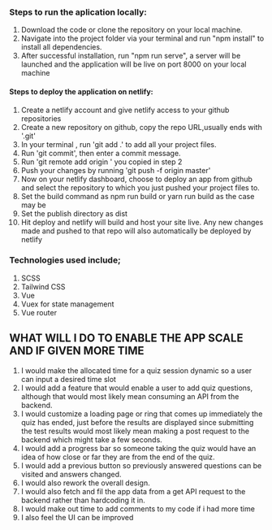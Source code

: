 ### Steps to run the aplication locally: 
1. Download the code or clone the repository on your local machine. 
2. Navigate into the project folder via your terminal and run "npm install" to install all dependencies.
3. After successful installation, run "npm run serve", a server will be launched and the application will be live on port 8000 on your local machine 


#### Steps to deploy the application on netlify: 
1. Create a netlify account and give  netlify access to your github repositories
2. Create a new repository on github, copy the repo URL,usually ends with '.git'
3. In your terminal , run 'git add .' to add all your project files.
3. Run 'git commit', then enter a commit message.
4. Run 'git remote add origin <repourl>' you copied in step 2
5. Push your changes by running 'git push -f origin master'
6. Now on your netlify dashboard, choose to deploy an app from github and select the repository to which you just pushed your project files to.
7. Set the build command as npm run build or yarn run build as the case may be
8. Set the publish directory as dist
9. Hit deploy and netlify will build and host your site live. Any new changes made and pushed to that repo will also automatically be deployed by netlify



### Technologies used include;
1. SCSS
2. Tailwind CSS
3. Vue
4. Vuex for state management
5. Vue router


## WHAT WILL I DO TO ENABLE THE APP SCALE AND IF GIVEN MORE TIME
1. I would make the allocated time for a quiz session dynamic so a user can input a desired time slot 
2. I would add a feature that would enable a user to add quiz questions, although that would most likely mean consuming an API from the backend.
3. I would customize a loading page or ring that comes up immediately the quiz has ended, just before the results are displayed since submitting the test results would most likely mean making a post request to the backend which might take a few seconds.
4. I would add a progress bar so someone taking the quiz would have an idea of how close or far they are from the end of the quiz.
5. I would add a previous button so previously answered questions can be visited and answers changed.
6. I would also rework the overall design.
7. I would also fetch and fil the app data from a get API request to the backend rather than hardcoding it in.
8. I would make out time to add comments to my code if i had more time
9. I also feel the UI can be improved
